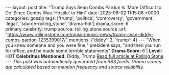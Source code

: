 --- layout: post title: "Trump Says Sean Combs Pardon Is ‘More Difficult to Do’ Since Combs Was ‘Hostile’ to Him" date: 2025-08-02 11:15:06 +0000 categories: gossip tags: ['trump', 'politics', 'controversy', 'government', 'legal', 'source-rolling_stone', 'drama-hot'] drama_score: 6 primary_celebrity: trump source: rolling_stone source_url: "https://www.rollingstone.com/music/music-news/trump-sean-diddy-combs-pardon-1235399017/" mentions: {'diddy': 2, 'trump': 4} --- "When you knew someone and you were fine," president says, "and then you run for office, and he made some terrible statements" **Drama Score:** 6 | **Level:** HOT **Celebrities Mentioned:** Diddy, Trump [Read full article at Rolling Stone](https://www.rollingstone.com/music/music-news/trump-sean-diddy-combs-pardon-1235399017/) --- *This post was automatically generated from RSS feeds. Drama scores are calculated based on mention frequency and source reliability.*